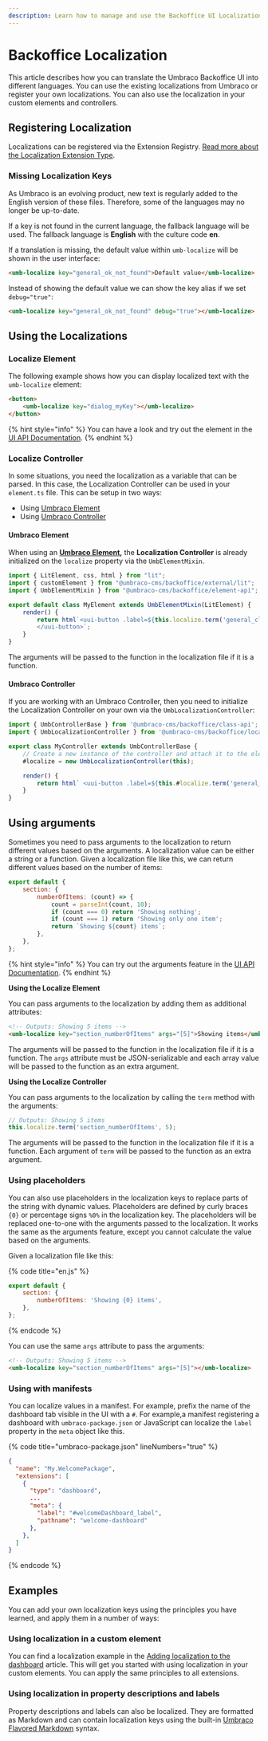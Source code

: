 ```yaml
---
description: Learn how to manage and use the Backoffice UI Localization files.
---
```


# Backoffice Localization

This article describes how you can translate the Umbraco Backoffice UI into different languages. You can use the existing localizations from Umbraco or register your own localizations. You can also use the localization in your custom elements and controllers.

## Registering Localization

Localizations can be registered via the Extension Registry. [Read more about the Localization Extension Type](../extending-overview/extension-types/localization.md).

### Missing Localization Keys

As Umbraco is an evolving product, new text is regularly added to the English version of these files. Therefore, some of the languages may no longer be up-to-date.

If a key is not found in the current language, the fallback language will be used. The fallback language is **English** with the culture code **en**.

If a translation is missing, the default value within `umb-localize` will be shown in the user interface:

```html
<umb-localize key="general_ok_not_found">Default value</umb-localize>
```

Instead of showing the default value we can show the key alias if we set `debug="true"`:

```html
<umb-localize key="general_ok_not_found" debug="true"></umb-localize>
```

## Using the Localizations

### Localize Element

The following example shows how you can display localized text with the `umb-localize` element:

```html
<button>
    <umb-localize key="dialog_myKey"></umb-localize>
</button>
```

{% hint style="info" %}
You can have a look and try out the element in the [UI API Documentation](https://apidocs.umbraco.com/v15/ui/?path=/docs/api-localization-umblocalizeelement--docs).
{% endhint %}

### **Localize Controller**

In some situations, you need the localization as a variable that can be parsed. In this case, the Localization Controller can be used in your `element.ts` file. This can be setup in two ways:

* Using [Umbraco Element](localization.md#umbraco-element)
* Using [Umbraco Controller](localization.md#umbraco-controller)

#### Umbraco Element

When using an [**Umbraco Element**](../../customizing/foundation/umbraco-element/)**,** the **Localization Controller** is already initialized on the `localize` property via the `UmbElementMixin`.

```typescript
import { LitElement, css, html } from "lit";
import { customElement } from "@umbraco-cms/backoffice/external/lit";
import { UmbElementMixin } from "@umbraco-cms/backoffice/element-api";

export default class MyElement extends UmbElementMixin(LitElement) {
    render() {
        return html`<uui-button .label=${this.localize.term('general_close')}>
        </uui-button>`;
    }
}
```

The arguments will be passed to the function in the localization file if it is a function.

#### Umbraco Controller

If you are working with an Umbraco Controller, then you need to initialize the Localization Controller on your own via the `UmbLocalizationController`:

```typescript
import { UmbControllerBase } from '@umbraco-cms/backoffice/class-api';
import { UmbLocalizationController } from '@umbraco-cms/backoffice/localization-api';

export class MyController extends UmbControllerBase {
    // Create a new instance of the controller and attach it to the element
    #localize = new UmbLocalizationController(this);

    render() {
        return html` <uui-button .label=${this.#localize.term('general_close')}></uui-button> `;
    }
}
```

## Using arguments

Sometimes you need to pass arguments to the localization to return different values based on the arguments. A localization value can be either a string or a function. Given a localization file like this, we can return different values based on the number of items:

```javascript
export default {
    section: {
        numberOfItems: (count) => {
            count = parseInt(count, 10);
            if (count === 0) return 'Showing nothing';
            if (count === 1) return 'Showing only one item';
            return `Showing ${count} items`;
        },
    },
};
```

{% hint style="info" %}
You can try out the arguments feature in the [UI API Documentation](https://apidocs.umbraco.com/v15/ui/?path=/story/api-localization-umblocalizeelement--with-arguments).
{% endhint %}

**Using the Localize Element**

You can pass arguments to the localization by adding them as additional attributes:

```html
<!-- Outputs: Showing 5 items -->
<umb-localize key="section_numberOfItems" args="[5]">Showing items</umb-localize>
```

The arguments will be passed to the function in the localization file if it is a function. The `args` attribute must be JSON-serializable and each array value will be passed to the function as an extra argument.

**Using the Localize Controller**

You can pass arguments to the localization by calling the `term` method with the arguments:

```typescript
// Outputs: Showing 5 items
this.localize.term('section_numberOfItems', 5);
```

The arguments will be passed to the function in the localization file if it is a function. Each argument of `term` will be passed to the function as an extra argument.

### Using placeholders

You can also use placeholders in the localization keys to replace parts of the string with dynamic values. Placeholders are defined by curly braces `{0}` or percentage signs `%0%` in the localization key. The placeholders will be replaced one-to-one with the arguments passed to the localization. It works the same as the arguments feature, except you cannot calculate the value based on the arguments.

Given a localization file like this:

{% code title="en.js" %}
```javascript
export default {
    section: {
        numberOfItems: 'Showing {0} items',
    },
};
```
{% endcode %}

You can use the same `args` attribute to pass the arguments:

```html
<!-- Outputs: Showing 5 items -->
<umb-localize key="section_numberOfItems" args="[5]"></umb-localize>
```

### Using with manifests
You can localize values in a manifest. For example, prefix the name of the dashboard tab visible in the UI with a `#`.
For example,a manifest registering a dashboard with `umbraco-package.json` or JavaScript can localize the `label` property in the `meta` object like this.

{% code title="umbraco-package.json" lineNumbers="true" %}

```json
{
  "name": "My.WelcomePackage",
  "extensions": [
    {
      "type": "dashboard",
      ...
      "meta": {
        "label": "#welcomeDashboard_label", 
        "pathname": "welcome-dashboard"
      },
    },
  ]
}
```

{% endcode %}


## Examples

You can add your own localization keys using the principles you have learned, and apply them in a number of ways:

### Using localization in a custom element

You can find a localization example in the [Adding localization to the dashboard](../../tutorials/creating-a-custom-dashboard/adding-localization-to-the-dashboard.md) article. This will get you started with using localization in your custom elements. You can apply the same principles to all extensions.

### Using localization in property descriptions and labels

Property descriptions and labels can also be localized. They are formatted as Markdown and can contain localization keys using the built-in [Umbraco Flavored Markdown](../../reference/umbraco-flavored-markdown.md) syntax.

